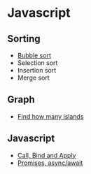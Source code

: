 # Javascript

## Sorting

* [Bubble sort](https://github.com/halee9/algorithms/tree/master/JS/Bubble%20Sort)
* Selection sort
* Insertion sort
* Merge sort

## Graph

* [Find how many islands](https://github.com/halee9/algorithms/tree/master/JS/islands)

## Javascript

* [Call, Bind and Apply](https://blog.bitsrc.io/understanding-call-bind-and-apply-methods-in-javascript-33dbf3217be)
* [Promises, async/await](https://javascript.info/async)

